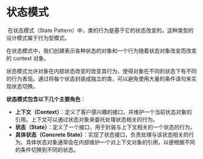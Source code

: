 # 状态模式

​	在状态模式（State Pattern）中，类的行为是基于它的状态改变的，这种类型的设计模式属于行为型模式。

​	在状态模式中，我们创建表示各种状态的对象和一个行为随着状态对象改变而改变的 context 对象。

​	状态模式允许对象在内部状态改变时改变其行为，使得对象在不同的状态下有不同的行为表现。通过将每个状态封装成独立的类，可以避免使用大量的条件语句来实现状态切换。

**状态模式包含以下几个主要角色**：

- **上下文（Context）**：定义了客户感兴趣的接口，并维护一个当前状态对象的引用。上下文可以通过状态对象来委托处理状态相关的行为。
- **状态（State）**：定义了一个接口，用于封装与上下文相关的一个状态的行为。
- **具体状态（Concrete State）**：实现了状态接口，负责处理与该状态相关的行为。具体状态对象通常会在内部维护一个对上下文对象的引用，以便根据不同的条件切换到不同的状态。